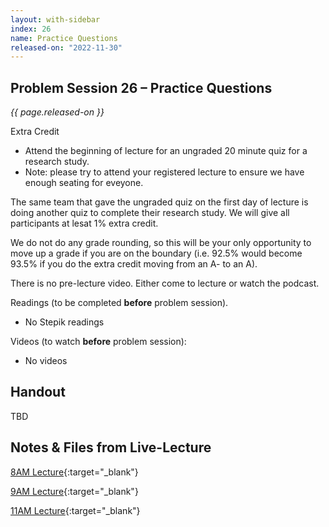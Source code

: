 ```yaml
---
layout: with-sidebar
index: 26
name: Practice Questions
released-on: "2022-11-30"
---
```


## Problem Session 26 – Practice Questions

_{{ page.released-on }}_

Extra Credit
- Attend the beginning of lecture for an ungraded 20 minute quiz for a research study.
- Note: please try to attend your registered lecture to ensure we have enough seating for eveyone.

The same team that gave the ungraded quiz on the first day of lecture is doing another quiz
to complete their research study. We will give all participants at lesat 1% extra credit.

We do not do any grade rounding, so this will be your only opportunity to move up a grade
if you are on the boundary (i.e. 92.5% would become 93.5% if you do the extra credit moving 
from an A- to an A).

There is no pre-lecture video. Either come to lecture or watch the podcast.

Readings (to be completed **before** problem session). 
- No Stepik readings

Videos (to watch **before** problem session):
- No videos

## Handout

TBD

## Notes & Files from Live-Lecture

[8AM Lecture](https://github.com/ucsd-cse12-f22/ucsd-cse12-f22.github.io/tree/main/_lectures/lecture-26/A00){:target="_blank"}

[9AM Lecture](https://github.com/ucsd-cse12-f22/ucsd-cse12-f22.github.io/tree/main/_lectures/lecture-26/B00){:target="_blank"}

[11AM Lecture](https://github.com/ucsd-cse12-f22/ucsd-cse12-f22.github.io/tree/main/_lectures/lecture-26/C00){:target="_blank"}
